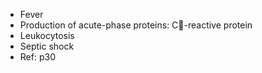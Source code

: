 - Fever
- Production of acute-phase proteins: C-reactive protein
- Leukocytosis
- Septic shock
- Ref: p30
